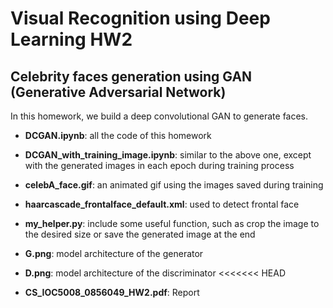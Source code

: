 # Visual Recognition using Deep Learning HW2
## Celebrity faces generation using GAN (Generative Adversarial Network)
In this homework, we build a deep convolutional GAN to generate faces.

* **DCGAN.ipynb**: all the code of this homework

* **DCGAN_with_training_image.ipynb**: similar to the above one, except with the generated images in each epoch during training process

* **celebA_face.gif**: an animated gif using the images saved during training

* **haarcascade_frontalface_default.xml**: used to detect frontal face

* **my_helper.py**: include some useful function, such as crop the image to the desired size or save the generated image at the end

* **G.png**: model architecture of the generator

* **D.png**: model architecture of the discriminator
<<<<<<< HEAD

* **CS_IOC5008_0856049_HW2.pdf**: Report
